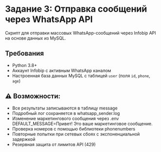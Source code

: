 # Задание 3: Отправка сообщений через WhatsApp API
Скрипт для отправки массовых WhatsApp-сообщений через Infobip API на основе данных из MySQL.

## Требования
- Python 3.8+
- Аккаунт Infobip с активным WhatsApp каналом
- Настроенная база данных MySQL с таблицей `user` (поля `id`, `phone`, `age`)

## ⚠️ Возможности:
- Все результаты записываются в таблицу message
- Подробный лог сохраняется в whatsapp_sender.log
- Изменение маркетингового сообщения через .env DEFAULT_MESSAGE=Привет! Это ваше маркетинговое сообщение.
- Проверка номеров с помощью библиотеки phonenumbers
- Повторные попытки при сетевых сбоях с экспоненциальной задержкой
- Резервная защита от лимитов API (429)

